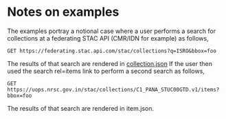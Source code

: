 # Notes on examples

The examples portray a notional case where a user performs a search for collections at a federating STAC API (CMR/IDN for example) as follows,

`GET https://federating.stac.api.com/stac/collections?q=ISRO&bbox=foo`

The results of that search are rendered in [collection.json](collection.json)
If the user then used the search rel=items link to perform a second search as follows,

`GET https://uops.nrsc.gov.in/stac/collections/C1_PANA_STUC00GTD.v1/items?bbox=foo`

The results of that search are rendered in item.json.
